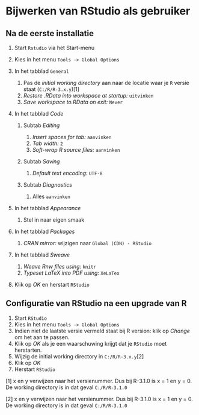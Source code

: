 Bijwerken van RStudio als gebruiker
================

Na de eerste installatie
------------------------

1.  Start `Rstudio` via het Start-menu
2.  Kies in het menu `Tools -> Global Options`
3.  In het tabblad `General`
    1.  Pas de *initial working directory* aan naar de locatie waar je `R` versie staat (`C:/R/R-3.x.y`)[1]
    2.  *Restore .RData into workspace at startup:* `uitvinken`
    3.  *Save workspace to.RData on exit:* `Never`

4.  In het tabblad *Code*
    1.  Subtab *Editing*
        1.  *Insert spaces for tab:* `aanvinken`
        2.  *Tab width:* `2`
        3.  *Soft-wrap R source files:* `aanvinken`

    2.  Subtab *Saving*
        1.  *Default text encoding:* `UTF-8`

    3.  Subtab *Diagnostics*
        1.  Alles `aanvinken`

5.  In het tabblad *Appearance*
    1.  Stel in naar eigen smaak

6.  In het tabblad *Packages*
    1.  *CRAN mirror:* wijzigen naar `Global (CDN) - RStudio`

7.  In het tabblad *Sweave*
    1.  *Weave Rnw files using:* `knitr`
    2.  *Typeset LaTeX into PDF using:* `XeLaTex`

8.  Klik op *OK* en herstart `RStudio`

Configuratie van RStudio na een upgrade van R
---------------------------------------------

1.  Start `RStudio`
2.  Kies in het menu `Tools -> Global Options`
3.  Indien niet de laatste versie vermeld staat bij R version: klik op *Change* om het aan te passen.
4.  Klik op *OK* als je een waarschuwing krijgt dat je `RStudio` moet herstarten.
5.  Wijzig de initial working directory in `C:/R/R-3.x.y`[2]
6.  Klik op *OK*
7.  Herstart `RStudio`

[1] x en y verwijzen naar het versienummer. Dus bij R-3.1.0 is x = 1 en y = 0. De working directory is in dat geval `C:/R/R-3.1.0`

[2] x en y verwijzen naar het versienummer. Dus bij R-3.1.0 is x = 1 en y = 0. De working directory is in dat geval `C:/R/R-3.1.0`
